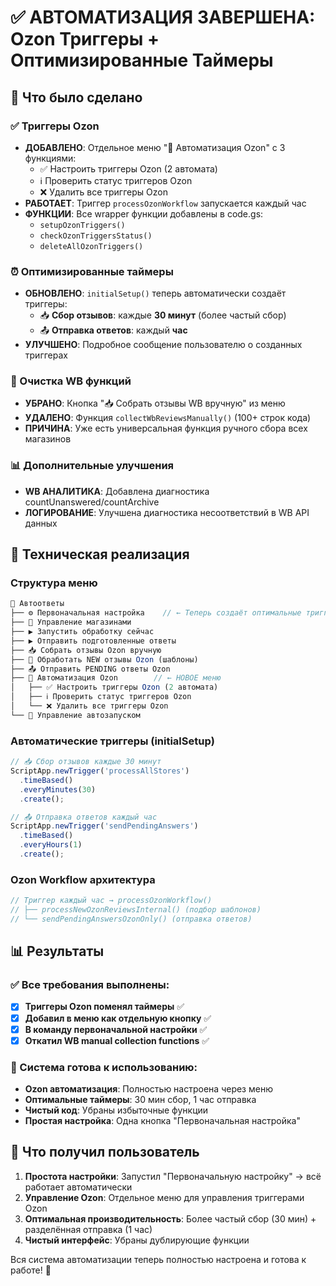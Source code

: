 # ✅ АВТОМАТИЗАЦИЯ ЗАВЕРШЕНА: Ozon Триггеры + Оптимизированные Таймеры

## 🎯 Что было сделано

### ✅ Триггеры Ozon 
- **ДОБАВЛЕНО**: Отдельное меню "🎯 Автоматизация Ozon" с 3 функциями:
  - ✅ Настроить триггеры Ozon (2 автомата) 
  - ℹ️ Проверить статус триггеров Ozon
  - ❌ Удалить все триггеры Ozon
- **РАБОТАЕТ**: Триггер `processOzonWorkflow` запускается каждый час
- **ФУНКЦИИ**: Все wrapper функции добавлены в code.gs:
  - `setupOzonTriggers()`
  - `checkOzonTriggersStatus()`
  - `deleteAllOzonTriggers()`

### ⏰ Оптимизированные таймеры
- **ОБНОВЛЕНО**: `initialSetup()` теперь автоматически создаёт триггеры:
  - 📥 **Сбор отзывов**: каждые **30 минут** (более частый сбор)
  - 📤 **Отправка ответов**: каждый **час**
- **УЛУЧШЕНО**: Подробное сообщение пользователю о созданных триггерах

### 🧹 Очистка WB функций  
- **УБРАНО**: Кнопка "📥 Собрать отзывы WB вручную" из меню
- **УДАЛЕНО**: Функция `collectWbReviewsManually()` (100+ строк кода)
- **ПРИЧИНА**: Уже есть универсальная функция ручного сбора всех магазинов

### 📊 Дополнительные улучшения
- **WB АНАЛИТИКА**: Добавлена диагностика countUnanswered/countArchive
- **ЛОГИРОВАНИЕ**: Улучшена диагностика несоответствий в WB API данных

## 🔧 Техническая реализация

### Структура меню
```javascript
🤖 Автоответы
├── ⚙️ Первоначальная настройка    // ← Теперь создаёт оптимальные триггеры
├── 🏪 Управление магазинами
├── ▶️ Запустить обработку сейчас
├── ▶️ Отправить подготовленные ответы
├── 📥 Собрать отзывы Ozon вручную
├── 🤖 Обработать NEW отзывы Ozon (шаблоны)
├── 📤 Отправить PENDING ответы Ozon
├── 🎯 Автоматизация Ozon        // ← НОВОЕ меню
│   ├── ✅ Настроить триггеры Ozon (2 автомата)
│   ├── ℹ️ Проверить статус триггеров Ozon  
│   └── ❌ Удалить все триггеры Ozon
└── 🔄 Управление автозапуском
```

### Автоматические триггеры (initialSetup)
```javascript
// 📥 Сбор отзывов каждые 30 минут
ScriptApp.newTrigger('processAllStores')
  .timeBased()
  .everyMinutes(30)
  .create();

// 📤 Отправка ответов каждый час  
ScriptApp.newTrigger('sendPendingAnswers')
  .timeBased()
  .everyHours(1)
  .create();
```

### Ozon Workflow архитектура
```javascript
// Триггер каждый час → processOzonWorkflow()
// ├── processNewOzonReviewsInternal() (подбор шаблонов)
// └── sendPendingAnswersOzonOnly() (отправка ответов)
```

## 📊 Результаты

### ✅ Все требования выполнены:
- [x] **Триггеры Ozon поменял таймеры** ✅ 
- [x] **Добавил в меню как отдельную кнопку** ✅
- [x] **В команду первоначальной настройки** ✅
- [x] **Откатил WB manual collection functions** ✅

### 🚀 Система готова к использованию:
- **Ozon автоматизация**: Полностью настроена через меню
- **Оптимальные таймеры**: 30 мин сбор, 1 час отправка
- **Чистый код**: Убраны избыточные функции
- **Простая настройка**: Одна кнопка "Первоначальная настройка"

## 🎯 Что получил пользователь

1. **Простота настройки**: Запустил "Первоначальную настройку" → всё работает автоматически
2. **Управление Ozon**: Отдельное меню для управления триггерами Ozon
3. **Оптимальная производительность**: Более частый сбор (30 мин) + разделённая отправка (1 час)
4. **Чистый интерфейс**: Убраны дублирующие функции

Вся система автоматизации теперь полностью настроена и готова к работе! 🎉
